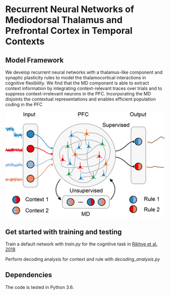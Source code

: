 # Recurrent Neural Networks of Mediodorsal Thalamus and Prefrontal Cortex in Temporal Contexts

## Model Framework
We develop recurrent neural networks with a thalamus-like component and synaptic plasticity rules to model the thalamocortical interactions in cognitive flexibility. We find that the MD component is able to extract context information by integrating context-relevant traces over trials and to suppress context-irrelevant neurons in the PFC. Incorporating the MD disjoints the contextual representations and enables efficient population coding in the PFC

![alt text](https://github.com/weilongzheng/PFC_MD_Modeling/blob/main/MD_PFC.png?raw=true)

## Get started with training and testing
Train a default network with *train.py* for the cognitive task in [Rikhye et al. 2018](https://www.nature.com/articles/s41593-018-0269-z)

Perform decoding analysis for context and rule with *decoding_analysis.py*

## Dependencies
The code is tested in Python 3.6.
